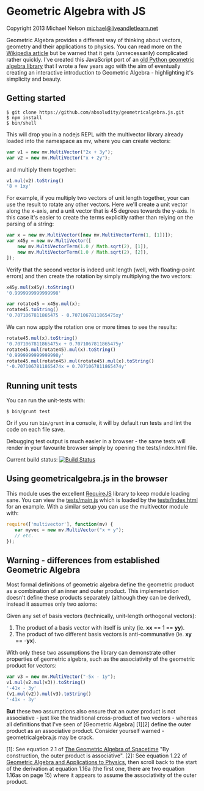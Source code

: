 Geometric Algebra with JS
=========================

Copyright 2013 Michael Nelson <michael@liveandletlearn.net>

Geometric Algebra provides a different way of thinking about vectors,
geometry and their applications to physics. You can read more on the
[Wikipedia article](http://en.wikipedia.org/wiki/Geometric_algebra)
but be warned that it gets (unnecessarily) complicated rather quickly.
I've created this JavaScript port of an
[old Python geometric algebra library](https://launchpad.net/pymultivector)
that I wrote a few years ago with the aim of eventually creating an
interactive introduction to Geometric Algebra - highlighting it's
simplicity and beauty.


Getting started
---------------

```
$ git clone https://github.com/absoludity/geometricalgebra.js.git
$ npm install
$ bin/shell
```

This will drop you in a nodejs REPL with the multivector library already
loaded into the namespace as mv, where you can create vectors:

```javascript
var v1 = new mv.MultiVector("2x + 3y");
var v2 = new mv.MultiVector("x + 2y");
```

and multiply them together:

```javascript
v1.mul(v2).toString()
'8 + 1xy'
```

For example, if you multiply two vectors of unit length together,
your can use the result to rotate any other vectors. Here we'll
create a unit vector along the x-axis, and a unit vector that is
45 degrees towards the y-axis. In this case
it's easier to create the terms explicitly rather than relying on
the parsing of a string:

```javascript
var x = new mv.MultiVector([new mv.MultiVectorTerm(1, [1])]);
var x45y = new mv.MultiVector([
    new mv.MultiVectorTerm(1.0 / Math.sqrt(2), [1]),
    new mv.MultiVectorTerm(1.0 / Math.sqrt(2), [2]),
]);
```

Verify that the second vector is indeed unit length (well, with
floating-point errors) and then create the rotation by simply
multiplying the two vectors:
```javascript
x45y.mul(x45y).toString()
'0.9999999999999998'

var rotate45 = x45y.mul(x);
rotate45.toString()
'0.7071067811865475 - 0.7071067811865475xy'
```

We can now apply the rotation one or more times to see the results:

```javascript
rotate45.mul(x).toString()
'0.7071067811865475x + 0.7071067811865475y'
rotate45.mul(rotate45).mul(x).toString()
'0.9999999999999998y'
rotate45.mul(rotate45).mul(rotate45).mul(x).toString()
'-0.7071067811865474x + 0.7071067811865474y'
```

Running unit tests
------------------

You can run the unit-tests with:
```
$ bin/grunt test
```

Or if you run `bin/grunt` in a console, it will by default run tests
and lint the code on each file save.

Debugging test output is much easier in a browser - the same tests
will render in your favourite browser simply by opening the tests/index.html file.

Current build status: [![Build Status](https://travis-ci.org/absoludity/geometricalgebra.js.png)](https://travis-ci.org/absoludity/geometricalgebra.js)



Using geometricalgebra.js in the browser
----------------------------------------

This module uses the excellent [RequireJS](http://requirejs.org/) library
to keep module loading sane. You can view the
[tests/main.js](tests/main.js) which is loaded by the
[tests/index.html](tests/index.html) for an example. With a similar setup
you can use the multivector module with:

```javascript
require(['multivector'], function(mv) {
   var myvec = new mv.MultiVector("x + y");
   // etc.
});
```


Warning - differences from established Geometric Algebra
--------------------------------------------------------

Most formal definitions of geometric algebra define the geometric product as
a combination of an inner and outer product. This implementation doesn't
define these products separately (although they can be derived), instead it
assumes only two axioms:

Given any set of basis vectors (technically, unit-length orthogonal vectors):

1. The product of a basis vector with itself is unity (ie. **xx** == 1 ==
   **yy**).
1. The product of two different basis vectors is anti-communative (ie. **xy** ==
   -**yx**).


With only these two assumptions the library can demonstrate other properties
of geometric algebra, such as the associativity of the geometric product
for vectors:

```javascript
var v3 = new mv.MultiVector("-5x - 1y");
v1.mul(v2.mul(v3)).toString()
'-41x - 3y'
(v1.mul(v2)).mul(v3).toString()
'-41x - 3y'
```

**But** these two assumptions also ensure that an outer product is not
associative - just like the traditional cross-product of two vectors - whereas
all definitions that I've seen of [Geometric Algebra] [1][2] define the outer product
as an associative product. Consider yourself warned - geometricalgebra.js may
be crack.

[1]: See equation 2.1 of [The Geometric Algebra of Spacetime](http://www.mrao.cam.ac.uk/~clifford/publications/ps/imag_numbs.pdf) "By construction, the outer product is associative".
[2]: See equation 1.22 of [Geometric Algebra and Applications to Physics](http://books.google.de/books?id=AXTQXnws8E8C&pg=PA17&dq=outer+product+associative), then scroll back to the start of the derivation at equation 1.16a (the first one, there are two equation 1.16as on page 15) where it appears to assume the associativity of the outer product.



